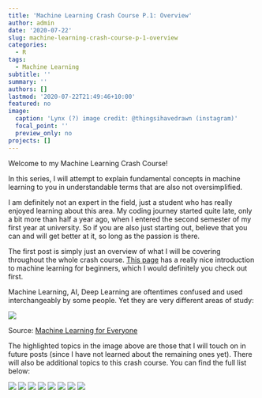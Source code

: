 ```yaml
---
title: 'Machine Learning Crash Course P.1: Overview'
author: admin
date: '2020-07-22'
slug: machine-learning-crash-course-p-1-overview
categories:
  - R
tags:
  - Machine Learning
subtitle: ''
summary: ''
authors: []
lastmod: '2020-07-22T21:49:46+10:00'
featured: no
image:
  caption: 'Lynx (?) image credit: @thingsihavedrawn (instagram)'
  focal_point: ''
  preview_only: no
projects: []
---
```


Welcome to my Machine Learning Crash Course! 

In this series, I will attempt to explain fundamental concepts in machine learning to you in understandable terms that are also not oversimplified. 

I am definitely not an expert in the field, just a student who has really enjoyed learning about this area. My coding journey started quite late, only a bit more than half a year ago, when I entered the second semester of my first year at university. So if you are also just starting out, believe that you can and will get better at it, so long as the passion is there. 

The first post is simply just an overview of what I will be covering throughout the whole crash course. [This page](https://vas3k.com/blog/machine_learning/) has a really nice introduction to machine learning for beginners, which I would definitely you check out first. 

Machine Learning, AI, Deep Learning are oftentimes confused and used interchangeably by some people. Yet they are very different areas of study: 

![](/post/2020-07-22-trial-2_files/ml-1-overview.png)

Source: [Machine Learning for Everyone](https://vas3k.com/blog/machine_learning/)

The highlighted topics in the image above are those that I will touch on in future posts (since I have not learned about the remaining ones yet). There will also be additional topics to this crash course. You can find the full list below: 

![](/ml-1/index_files/1.png)
![](/ml-1/index_files/2.png)
![](/ml-1/index_files/3.png)
![](/ml-1/index_files/4.png)
![](/ml-1/index_files/5.png)
![](/ml-1/index_files/6.png)
![](/ml-1/index_files/7.png)
![](/ml-1/index_files/8.png)




